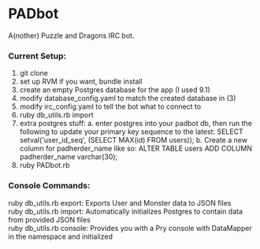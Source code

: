PADbot
======

A(nother) Puzzle and Dragons IRC bot.

### Current Setup:
1) git clone  
2) set up RVM if you want, bundle install  
3) create an empty Postgres database for the app (I used 9.1)  
4) modify database_config.yaml to match the created database in (3)  
5) modify irc_config.yaml to tell the bot what to connect to  
6) ruby db_utils.rb import  
7) extra postgres stuff:
	a. enter postgres into your padbot db, then run the following to update your primary key sequence to the latest:
	SELECT setval('user_id_seq', (SELECT MAX(id) FROM users));
	b. Create a new column for padherder_name like so:
	ALTER TABLE users ADD COLUMN padherder_name varchar(30);
8) ruby PADbot.rb  

### Console Commands:  
ruby db_utils.rb export: Exports User and Monster data to JSON files  
ruby db_utils.rb import: Automatically initializes Postgres to contain data from provided JSON files  
ruby db_utils.rb console: Provides you with a Pry console with DataMapper in the namespace and initialized  
